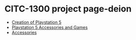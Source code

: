 # CITC-1300 project page-deion

<ul>
<li><a href="intro_to_html/index.html" target="_blank">Creation of Playstation 5</a></li>
<li><a href="html5_intro_css/index.html" target="_blank">Playstation 5 Accessories and Games</a></li>
<li><a href="adv_css/index.html" target="_blank">Accessories</a></li>
</ul>